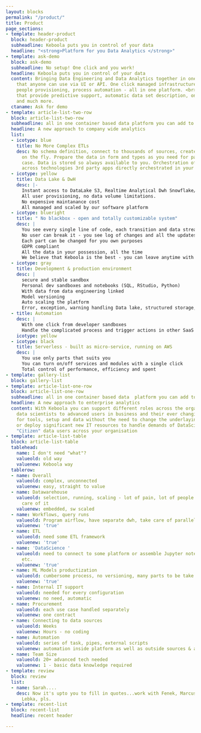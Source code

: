 ```yaml
---
layout: blocks
permalink: "/product/"
title: Product
page_sections:
- template: header-product
  block: header-product
  subheadline: Keboola puts you in control of your data
  headline: "<strong>Platform for you Data Analytics </strong>"
- template: ask-demo
  block: ask-demo
  subheadline: No setup! One click and you work!
  headline: Keboola puts you in control of your data
  content: Bringing Data Engineering and Data Analytics together in one single platform
    that anyone can use via UI or API. One click managed infrastructure, data hub,all
    people provisioning, process automation - all in one platform. <br>ML based solutions
    that provide predictive support, automatic data set description, one click scaffolding
    and much more.
  ctaname: Ask for demo
- template: article-list-two-row
  block: article-list-two-row
  subheadline: all in one container based data platform you can add to
  headline: A new approach to company wide analytics
  list:
  - icotype: blue
    title: No More Complex ETLs
    desc: No schema definition, connect to thousands of sources, create new connectors
      on the fly. Prepare the data in form and types as you need for particular use
      case. Data is stored so always available to you. Orchestration of rich pipelines
      across technologies 3rd party apps directly orchestrated in your workflows
  - icotype: yellow
    title: Data Lake & DwH
    desc: |-
      Instant access to DataLake S3, Realtime Analytical Dwh Snowflake/Redshift. Processed data storage and data catalogues
      All user provisioning, no data volume limitations.
      No expensive maintanance cost
      All managed and scaled by our software platform
  - icotype: blueright
    title: " No blackbox - open and totally customizable system"
    desc: |
      You see every single line of code, each transition and data stream
      No user can break it - you see log of changes and all the updates
      Each part can be changed for you own purposes
      GDPR compliant
      All the data in your possession, all the time
      We believe that Keboola is the best - you can leave anytime with no hassle - your satisfaction is the only vendor lock
  - icotype: gray
    title: Development & production environment
    desc: |
      secure and stable sandbox
      Personal dev sandboxes and notebooks (SQL, RStudio, Python)
      With data from data engineering linked
      Model versioning
      Auto scaling the platform
      Error, exception, warning handling Data lake, structured storage, real-time analytical dwh for you teams
  - title: Automation
    desc: |
      With one click from developer sandboxes
      Handle the complicated process and trigger actions in other SaaS apps and legacy systems like CRM, mailing, ERP, SupplyChain or BI
    icotype: yellow
  - icotype: black
    title: Serverless - built as micro-service, running on AWS
    desc: |
      You use only parts that suits you
      You can turn on/off services and modules with a single click
      Total control of performance, efficiency and spent
- template: gallery-list
  block: gallery-list
- template: article-list-one-row
  block: article-list-one-row
  subheadline: all in one container based data  platform you can add to
  headline: A new approach to enterprise analytics
  content: With Keboola you can support different roles across the organization from
    data scientists to advanced users in business and their ever changing requirements
    for tools, setup and data without the need to change the underlaying infrastructure
    or deploy significant new IT resources to handle demands of DataScientist and
    "Citizen" data users across your organisation
- template: article-list-table
  block: article-list-table
  tablehead:
    name: I don't need "what"?
    valueold: old way
    valuenew: Keboola way
  tablerow:
  - name: Overall
    valueold: complex, unconnected
    valuenew: easy, straight to value
  - name: Datawarehouse
    valueold: selection, running, scaling - lot of pain, lot of people have to take
      care of it
    valuenew: embedded, sw scaled
  - name: Workflows, query runs
    valueold: Program airflow, have separate dwh, take care of parallel processes
    valuenew: 'true'
  - name: ETL
    valueold: need some ETL framework
    valuenew: 'true'
  - name: 'DataScience '
    valueold: need to connect to some platform or assemble Jupyter notebooks&servers,
      etc.
    valuenew: 'true'
  - name: ML Models productization
    valueold: cumbersome process, no versioning, many parts to be take care of
    valuenew: 'true'
  - name: Internal IT support
    valueold: needed for every configuration
    valuenew: no need, automatic
  - name: Procurement
    valueold: each use case handled separately
    valuenew: one contract
  - name: Connecting to data sources
    valueold: Weeks
    valuenew: Hours - no coding
  - name: Automation
    valueold: series of task, pipes, external scripts
    valuenew: automation inside platform as well as outside sources & apps included
  - name: Team Size
    valueold: 20+ advanced tech needed
    valuenew: 1 - basic data knowledge required
- template: review
  block: review
  list:
  - name: Sarah....
    desc: Now it's upto you to fill in quotes...work with Fenek, Marcus, Jakub and
      Lebka, pls.
- template: recent-list
  block: recent-list
  headline: recent header

---
```

